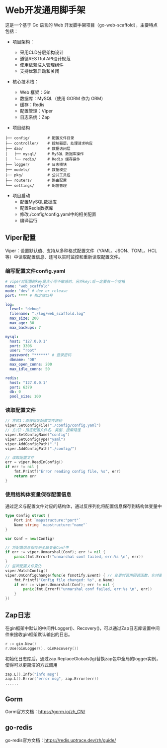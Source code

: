 # Web开发通用脚手架
这是一个基于 Go 语言的 Web 开发脚手架项目（go-web-scaffold），主要特点包括：
- 项目架构：
	- 采用CLD分层架构设计
	- 遵循RESTful API设计规范
	- 使用依赖注入管理组件
	- 支持优雅启动和关闭

- 核心技术栈：
	- Web 框架：Gin
	- 数据库：MySQL（使用 GORM 作为 ORM）
	- 缓存：Redis
	- 配置管理：Viper
	- 日志系统：Zap

- 项目结构
```
├── config/        # 配置文件目录
├── controller/    # 控制器层，处理请求响应
├── dao/           # 数据访问层
│   ├── mysql/     # MySQL 数据库操作
│   └── redis/     # Redis 缓存操作
├── logger/        # 日志模块
├── models/        # 数据模型
├── pkg/           # 公共工具包
├── routers/       # 路由配置
└── settings/      # 配置管理
```
- 项目启动
	- 配置MySQL数据库
 	- 配置Redis数据库
  	- 修改./config/config.yaml中的相关配置
  	- 编译运行		 	
## Viper配置
Viper：设置默认值、支持从多种格式配置文件（YAML、JSON、TOML、HCL等）中读取配置信息、还可以实时监控和重新读取配置文件。
### 编写配置文件config.yaml
```yaml
# viper对配置的key是大小写不敏感的，另外key:后一定要有一个空格
name: "web_scaffold"
mode: "dev" # dev or release
port: **** # 指定端口号

log:
  level: "debug"
  filename: "./log/web_scaffold.log" 
  max_size: 200
  max_age: 30
  max_backups: 7

mysql:
  host: "127.0.0.1"
  port: 3306
  user: "root"
  password: "******" # 登录密码
  dbname: "DB"
  max_open_conns: 200
  max_idle_conns: 50

redis:
  host: "127.0.0.1"
  port: 6379
  db: 0
  pool_size: 100
```
### 读取配置文件
```go
// 方式1：直接指定配置文件路径
viper.SetConfigFile("./config/config.yaml")
// 方式2：指定配置文件名、类型、搜索路径
viper.SetConfigName("config")
viper.SetConfigType("yaml")
viper.AddConfigPath(".")
viper.AddConfigPath("./config/")

// 读取配置文件
err = viper.ReadInConfig()
if err != nil {
	fmt.Printf("Error reading config file, %s", err)
	return err
}
```
### 使用结构体变量保存配置信息
通过定义与配置文件对应的结构体，通过反序列化将配置信息保存到结构体变量中
```go
type Config struct {
	Port int `mapstructure:"port"`
	Name string `mapstructure:"name"`
}

var Conf = new(Config)

// 将配置信息保存到全局变量Conf中
if err := viper.Unmarshal(Conf); err != nil {
	panic(fmt.Errorf("unmarshal conf failed, err:%s \n", err))
}
// 监听配置文件变化
viper.WatchConfig()
viper.OnConfigChange(func(e fsnotify.Event) { // 变更时调用回调函数，实时更新到Conf中
	fmt.Printf("Config file changed: %s", e.Name)
	if err := viper.Unmarshal(Conf); err != nil {
		panic(fmt.Errorf("unmarshal conf failed, err:%s \n", err))
	}	
})
```
## Zap日志
在gin框架中默认的中间件Logger()、Recovery()，可以通过Zap日志库设置中间件来接收gin框架默认输出的日志。
```go
r := gin.New()
r.Use(GinLogger(), GinRecovery())
```
初始化日志库后，通过zap.ReplaceGlobals(lg)替换zap包中全局的logger实例，使得可以更简洁的方式调用
```go
zap.L().Info("info msg")
zap.L().Error("error msg", zap.Error(err))
......
```
## Gorm
Gorm官方文档：https://gorm.io/zh_CN/
## go-redis
go-redis官方文档：https://redis.uptrace.dev/zh/guide/
